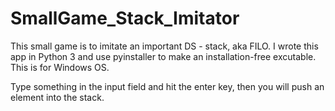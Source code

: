 # SmallGame_Stack_Imitator

This small game is to imitate an important DS - stack, aka FILO. I wrote this app in Python 3 and use pyinstaller to make an installation-free excutable. This is for Windows OS.

Type something in the input field and hit the enter key, then you will push an element into the stack.
